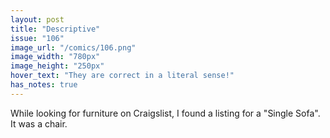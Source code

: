 ```yaml
---
layout: post
title: "Descriptive"
issue: "106"
image_url: "/comics/106.png"
image_width: "780px"
image_height: "250px"
hover_text: "They are correct in a literal sense!"
has_notes: true
---
```

While looking for furniture on Craigslist, I found a listing for a "Single Sofa".  It was a chair.
